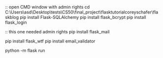 :: open CMD window with admin rights
cd C:\Users\asd\Desktop\tests\CS50\final_project\flasktutorialcoreyschafer\flaskblog
pip install Flask-SQLAlchemy
pip install flask_bcrypt
pip install flask_login

:: this one needed admin rights
pip install flask_mail


pip install flask_wtf
pip install email_validator

python -m flask run 